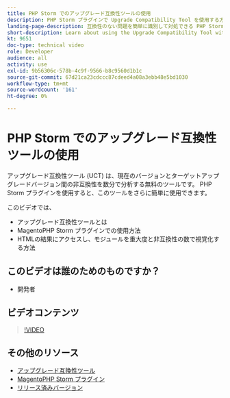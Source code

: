 ```yaml
---
title: PHP Storm でのアップグレード互換性ツールの使用
description: PHP Storm プラグインで Upgrade Compatibility Tool を使用する方法については、このテクニカルビデオをご覧ください。
landing-page-description: 互換性のない問題を簡単に識別して対処できる PHP Storm プラグインで Upgrade Compatibility Tool を使用する方法を説明します。
short-description: Learn about using the Upgrade Compatibility Tool with the PHP Storm plugin that makes it easy to identify and address incompatibilities.
kt: 9651
doc-type: technical video
role: Developer
audience: all
activity: use
exl-id: 9b56306c-578b-4c9f-9566-b8c9560d1b1c
source-git-commit: 67d21ca23cdccc87cdeed4a08a3ebb48e5bd1030
workflow-type: tm+mt
source-wordcount: '161'
ht-degree: 0%

---
```


# PHP Storm でのアップグレード互換性ツールの使用

アップグレード互換性ツール (UCT) は、現在のバージョンとターゲットアップグレードバージョン間の非互換性を数分で分析する無料のツールです。 PHP Storm プラグインを使用すると、このツールをさらに簡単に使用できます。

このビデオでは、

- アップグレード互換性ツールとは
- MagentoPHP Storm プラグインでの使用方法
- HTMLの結果にアクセスし、モジュールを重大度と非互換性の数で視覚化する方法

## このビデオは誰のためのものですか？

- 開発者

## ビデオコンテンツ

>[!VIDEO](https://video.tv.adobe.com/v/340150?quality=12&learn=on)

## その他のリソース

- [アップグレード互換性ツール](https://experienceleague.adobe.com/docs/commerce-operations/upgrade-guide/upgrade-compatibility-tool/overview.html)
- [MagentoPHP Storm プラグイン](https://plugins.jetbrains.com/plugin/8024-magento-phpstorm)
- [リリース済みバージョン](https://experienceleague.adobe.com/docs/commerce-operations/release/versions.html)
